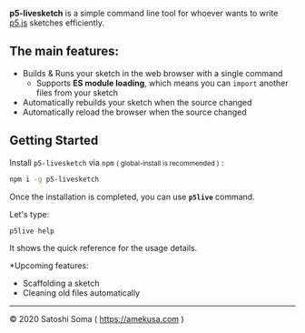**p5-livesketch** is a simple command line tool for whoever wants to write [p5.js](https://p5js.org/) sketches efficiently.

## The main features:

- Builds & Runs your sketch in the web browser with a single command
	- Supports **ES module loading**, which means you can `import` another files from your sketch
- Automatically rebuilds your sketch when the source changed
- Automatically reload the browser when the source changed

## Getting Started

Install `p5-livesketch` via `npm` <small>( global-install is recommended )</small> :

```sh
npm i -g p5-livesketch
```

Once the installation is completed, you can use **`p5live`** command.

Let's type:

```sh
p5live help
```

It shows the quick reference for the usage details.



*Upcoming features:

- Scaffolding a sketch
- Cleaning old files automatically



---

&copy; 2020 Satoshi Soma ( https://amekusa.com )

